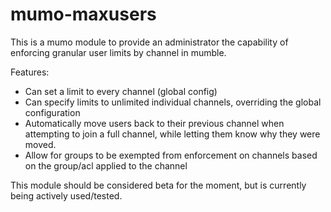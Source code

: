 mumo-maxusers
=============

This is a mumo module to provide an administrator the capability of enforcing granular user limits by channel in mumble.

Features:
- Can set a limit to every channel (global config)
- Can specify limits to unlimited individual channels, overriding the global configuration
- Automatically move users back to their previous channel when attempting to join a full channel, while letting them know why they were moved.
- Allow for groups to be exempted from enforcement on channels based on the group/acl applied to the channel

This module should be considered beta for the moment, but is currently being actively used/tested. 
